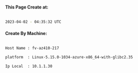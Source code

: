 
   
#### This Page Create at:

```bash

2023-04-02 - 04:35:32 UTC

```

#### Create By Machine:

```bash

Host Name : fv-az410-217

platform  : Linux-5.15.0-1034-azure-x86_64-with-glibc2.35

Ip Local  : 10.1.1.30

```

